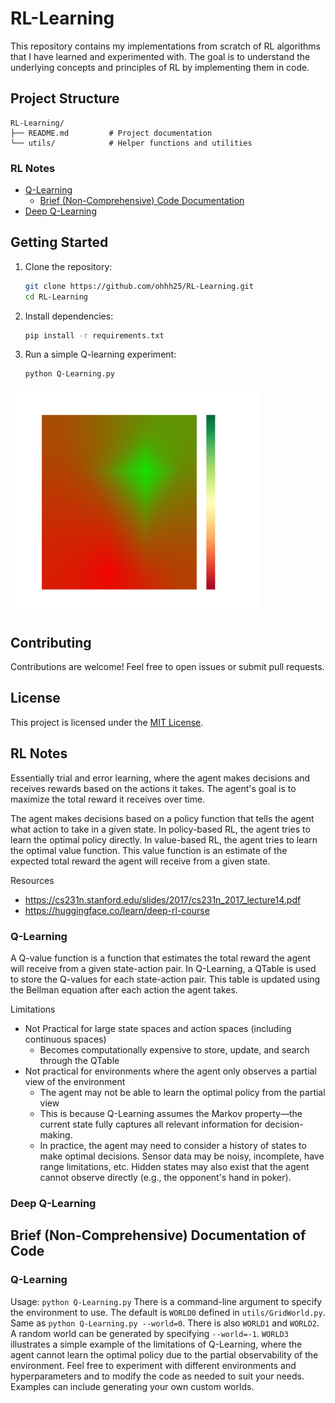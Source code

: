 # RL-Learning

This repository contains my implementations from scratch of RL algorithms that
I have learned and experimented with. The goal is to understand the underlying
concepts and principles of RL by implementing them in code.

## Project Structure

```
RL-Learning/
├── README.md         # Project documentation
└── utils/            # Helper functions and utilities
```

### RL Notes
* [Q-Learning](#q-learning)
    * [Brief (Non-Comprehensive) Code Documentation](#brief-non-comprehensive-documentation-of-code)
* [Deep Q-Learning](#deep-q-learning)

## Getting Started

1. Clone the repository:
    ```bash
    git clone https://github.com/ohhh25/RL-Learning.git
    cd RL-Learning
    ```

2. Install dependencies:
    ```bash
    pip install -r requirements.txt
    ```

3. Run a simple Q-learning experiment:
    ```bash
    python Q-Learning.py
    ```

<img src="Assets/q_table.png" alt="QTable Example" style="width:400px;"/>

## Contributing

Contributions are welcome! Feel free to open issues or submit pull requests.

## License

This project is licensed under the [MIT License](LICENSE).

## RL Notes
Essentially trial and error learning, where the agent makes decisions and receives rewards based on the actions it takes. The agent's goal is to maximize the total reward it receives over time.

The agent makes decisions based on a policy function that tells the agent what action to take in a given state. In policy-based RL, the agent tries to learn the optimal policy directly. In value-based RL, the agent tries to learn the optimal value function. This value function is an estimate of the expected total reward the agent will receive from a given state.

Resources
* https://cs231n.stanford.edu/slides/2017/cs231n_2017_lecture14.pdf
* https://huggingface.co/learn/deep-rl-course

### Q-Learning
A Q-value function is a function that estimates the total reward the agent will receive from a given state-action pair. In Q-Learning, a QTable is used to store the Q-values for each state-action pair. This table is updated using the Bellman equation after each action the agent takes.

Limitations
* Not Practical for large state spaces and action spaces (including continuous spaces)
    * Becomes computationally expensive to store, update, and search through the QTable
* Not practical for environments where the agent only observes a partial view of the environment
    * The agent may not be able to learn the optimal policy from the partial view
    * This is because Q-Learning assumes the Markov property—the current state fully captures all relevant information for decision-making.
    * In practice, the agent may need to consider a history of states to make optimal decisions. Sensor data may be noisy, incomplete, have range limitations, etc. Hidden states may also exist that the agent cannot observe directly (e.g., the opponent's hand in poker).

### Deep Q-Learning


## Brief (Non-Comprehensive) Documentation of Code

### Q-Learning
Usage: `python Q-Learning.py`
There is a command-line argument to specify the environment to use. The default is `WORLD0` defined in `utils/GridWorld.py`. Same as `python Q-Learning.py --world=0`.
There is also `WORLD1` and `WORLD2`. A random world can be generated by specifying `--world=-1`. `WORLD3` illustrates a simple example of the limitations of Q-Learning, where the agent cannot learn the optimal policy due to the partial observability of the environment. Feel free to experiment with different environments and hyperparameters and to modify the code as needed to suit your needs. Examples can include generating your own custom worlds.
